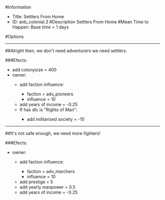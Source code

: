 #Information
 - Title: Settlers From Home
 - ID: anb_colonial.3
#Description
Settlers From Home
#Mean Time to Happen:
Base time = 1 days

#Options

___
##Alright then, we don't need adventurers we need settlers.

###Efects:<ul><li>add colonysize = 400</li><li>owner:</li><ul><li>add faction influence:</li><ul><li>faction = adv_pioneers</li><li>influence = 10</li></ul><li>add years of income = -0.25</li><li>If has dlc is "Rights of Man":</li><ul><li>add militarised society = -10</li></ul></ul></ul>

___
##It's not safe enough, we need more fighters!

###Efects:<ul><li>owner:</li><ul><li>add faction influence:</li><ul><li>faction = adv_marchers</li><li>influence = 10</li></ul><li>add prestige = 5</li><li>add yearly manpower = 0.5</li><li>add years of income = -0.25</li></ul></ul>
